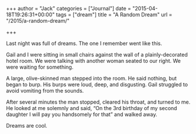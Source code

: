 +++
author = "Jack"
categories = ["Journal"]
date = "2015-04-18T19:26:31+00:00"
tags = ["dream"]
title = "A Random Dream"
url = "/2015/a-random-dream/"

+++

Last night was full of dreams. The one I remember went like this.

Gail and I were sitting in small chairs against the wall of a plainly-decorated hotel room. We were talking with another woman seated to our right. We were waiting for something.

A large, olive-skinned man stepped into the room. He said nothing, but began to burp. His burps were loud, deep, and disgusting. Gail struggled to avoid vomiting from the sounds.

After several minutes the man stopped, cleared his throat, and turned to me. He looked at me solemnly and said, “On the 3rd birthday of my second daughter I will pay you handsomely for that” and walked away.

Dreams are cool.